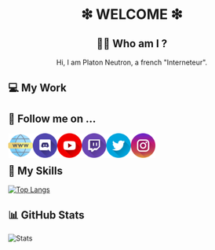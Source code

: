<h1 align="center">❇ WELCOME ❇</h1>

**<h2 align="center">:man_student: Who am I ?</h1>**

<center>Hi, I am Platon Neutron, a french "Interneteur".</center>

## 💻 **My Work**

## 📲 **Follow me on ...**
[<img align="left" alt="" width="50px" src="https://github.com/PlatonNeutron/PlatonNeutron/blob/master/img/site.png"/>][Website]
[<img align="left" alt="" width="50px" src="https://github.com/PlatonNeutron/PlatonNeutron/blob/master/img/discord.png"/>][Discord]
[<img align="left" alt="" width="50px" src="https://github.com/PlatonNeutron/PlatonNeutron/blob/master/img/youtube.png"/>][YouTube]
[<img align="left" alt="" width="50px" src="https://github.com/PlatonNeutron/PlatonNeutron/blob/master/img/twitch.png"/>][Twitch]
[<img align="left" alt="" width="50px" src="https://github.com/PlatonNeutron/PlatonNeutron/blob/master/img/twitter.png"/>][Twitter]
[<img align="left" alt="" width="50px" src="https://github.com/PlatonNeutron/PlatonNeutron/blob/master/img/instagram.png"/>][Instagram]

<br/>
<br/>

## 💪 **My Skills**
[![Top Langs](https://github-readme-stats.vercel.app/api/top-langs?username=PlatonNeutron&langs_count=10&layout=compact&theme=tokyonight&hide_border=true)](https://github.com/anuraghazra/github-readme-stats)

## 📊 **GitHub Stats**
![Stats](https://github-readme-stats.vercel.app/api?username=PlatonNeutron&show_icons=true&theme=tokyonight&hide_border=true)

[Website]: https://geggfiugggi.fr
[Discord]: https://discord.gg/pNxMVFv
[YouTube]: https://www.youtube.com/channel/UC2xPiOqjQ-nZeCka_ZNCtCQ
[Twitch]: https://www.twitch.tv/platon_neutron
[Twitter]: https://twitter.com/PlatonNeutron
[Instagram]: https://www.instagram.com/platon_neutronphoto/
[GitHubStats]: https://youtube.com/